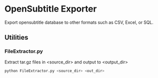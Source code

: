 # OpenSubtitle Exporter
Export opensubtitle database to other formats such as CSV, Excel, or SQL.

## Utilities
### FileExtractor.py
Extract tar.gz files in <source_dir> and output to <output_dir>

```sh
python FileExtractor.py <source_dir> <out_dir>
```